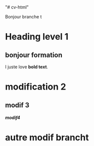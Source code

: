 "# cv-html" 

Bonjour branche t
# Heading level 1 
## bonjour formation 

I juste love **bold text**.

# modification 2
## modif 3

##### modif4
#  autre modif brancht 
